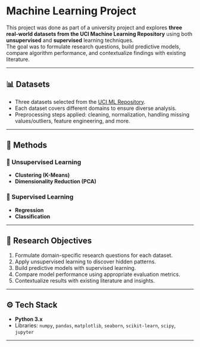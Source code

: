 # Machine Learning Project

This project was done as part of a university project and explores **three real-world datasets from the UCI Machine Learning Repository** using both **unsupervised** and **supervised** learning techniques.  
The goal was to formulate research questions, build predictive models, compare algorithm performance, and contextualize findings with existing literature.

---

## 📊 Datasets
- Three datasets selected from the [UCI ML Repository](https://archive.ics.uci.edu/).  
- Each dataset covers different domains to ensure diverse analysis.  
- Preprocessing steps applied: cleaning, normalization, handling missing values/outliers, feature engineering, and more.

---

## 🧠 Methods
### 🔹 Unsupervised Learning
- **Clustering (K-Means)**  
- **Dimensionality Reduction (PCA)**  

### 🔹 Supervised Learning
- **Regression**
- **Classification**

---

## 🎯 Research Objectives
1. Formulate domain-specific research questions for each dataset.  
2. Apply unsupervised learning to discover hidden patterns.  
3. Build predictive models with supervised learning.  
4. Compare model performance using appropriate evaluation metrics.  
5. Contextualize results with existing literature and insights.  

---

## ⚙️ Tech Stack
- **Python 3.x**  
- Libraries: `numpy`, `pandas`, `matplotlib`, `seaborn`, `scikit-learn`, `scipy`, `jupyter`  

---

